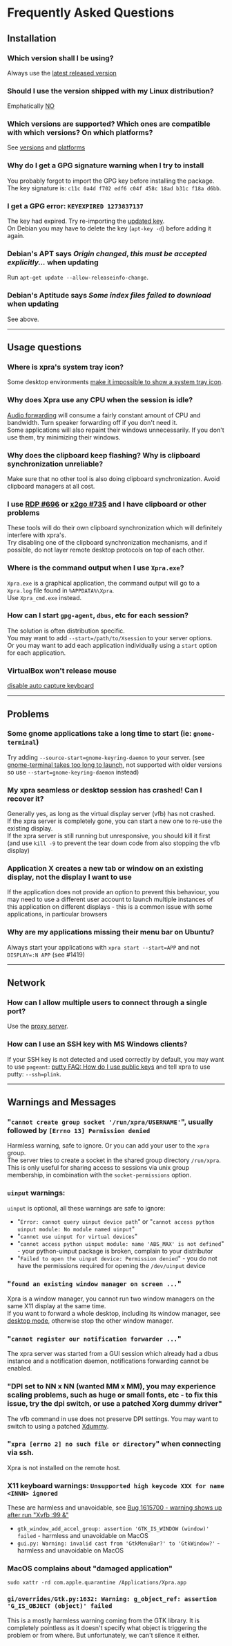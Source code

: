 # Frequently Asked Questions

## Installation
### Which version shall I be using?
Always use the [latest released version](https://github.com/Xpra-org/xpra/wiki/Versions)
### Should I use the version shipped with my Linux distribution?
Emphatically [NO](https://github.com/Xpra-org/xpra/wiki/Distribution-Packages)
### Which versions are supported? Which ones are compatible with which versions? On which platforms?
See [versions](https://github.com/Xpra-org/xpra/wiki/Versions) and [platforms](https://github.com/Xpra-org/xpra/wiki/Platforms)
### Why do I get a GPG signature warning when I try to install
You probably forgot to import the GPG key before installing the package.\
The key signature is: `c11c 0a4d f702 edf6 c04f 458c 18ad b31c f18a d6bb`.
### I get a GPG error: `KEYEXPIRED 1273837137`
The key had expired. Try re-importing the [updated key](https://xpra.org/gpg.asc).\
On Debian you may have to delete the key (`apt-key -d`) before adding it again.
### Debian's APT says *Origin changed*, *this must be accepted explicitly...* when updating
Run `apt-get update --allow-releaseinfo-change`.
### Debian's Aptitude says *Some index files failed to download* when updating
See above.

***


## Usage questions
### Where is xpra's system tray icon?
Some desktop environments [make it impossible to show a system tray icon](./Features/System-Tray.md#caveats).
### Why does Xpra use any CPU when the session is idle?
[Audio forwarding](./Features/Audio.md) will consume a fairly constant amount of CPU and bandwidth. Turn speaker forwarding off if you don't need it.\
Some applications will also repaint their windows unnecessarily. If you don't use them, try minimizing their windows.
### Why does the clipboard keep flashing? Why is clipboard synchronization unreliable?
Make sure that no other tool is also doing clipboard synchronization. Avoid clipboard managers at all cost.
### I use [RDP #696](https://github.com/Xpra-org/xpra/issues/696) or [x2go #735](https://github.com/Xpra-org/xpra/issues/735) and I have clipboard or other problems
These tools will do their own clipboard synchronization which will definitely interfere with xpra's.\
Try disabling one of the clipboard synchronization mechanisms, and if possible, do not layer remote desktop protocols on top of each other.
### Where is the command output when I use `Xpra.exe`?
`Xpra.exe` is a graphical application, the command output will go to a `Xpra.log` file found in `%APPDATA%\Xpra`.\
Use `Xpra_cmd.exe` instead.
### How can I start `gpg-agent`, `dbus`, etc for each session?
The solution is often distribution specific.  
You may want to add `--start=/path/to/Xsession` to your server options.\
Or you may want to add each application individually using a `start` option for each application.
### VirtualBox won't release mouse
[disable auto capture keyboard](https://github.com/Xpra-org/xpra/issues/3118#issuecomment-838985119)

***


## Problems
### Some gnome applications take a long time to start (ie: `gnome-terminal`)
Try adding `--source-start=gnome-keyring-daemon` to your server. (see [gnome-terminal takes too long to launch](https://github.com/Xpra-org/xpra/issues/3109), not supported with older versions so use `--start=gnome-keyring-daemon` instead)
### My xpra seamless or desktop session has crashed! Can I recover it?
Generally yes, as long as the virtual display server (vfb) has not crashed.\
If the xpra server is completely gone, you can start a new one to re-use the existing display.\
If the xpra server is still running but unresponsive, you should kill it first (and use `kill -9` to prevent the tear down code from also stopping the vfb display)
### Application X creates a new tab or window on an existing display, not the display I want to use
If the application does not provide an option to prevent this behaviour, you may need to use a different user account to launch multiple instances of this application on different displays - this is a common issue with some applications, in particular browsers
### Why are my applications missing their menu bar on Ubuntu?
Always start your applications with `xpra start --start=APP` and not `DISPLAY=:N APP` (see #1419)


***


## Network
### How can I allow multiple users to connect through a single port?
Use the [proxy server](./Usage/Proxy-Server.md).
### How can I use an SSH key with MS Windows clients?
If your SSH key is not detected and used correctly by default, you may want to use `pageant`: [putty FAQ: How do I use public keys](http://www.chiark.greenend.org.uk/~sgtatham/putty/faq.html#faq-options) and tell xpra to use putty: `--ssh=plink`.


***


## Warnings and Messages
### "`cannot create group socket '/run/xpra/USERNAME'`", usually followed by `[Errno 13] Permission denied`
Harmless warning, safe to ignore. Or you can add your user to the `xpra` group.\
The server tries to create a socket in the shared group directory `/run/xpra`. This is only useful for sharing access to sessions via unix group membership, in combination with the `socket-permissions` option.
### `uinput` warnings:
`uinput` is optional, all these warnings are safe to ignore:
* "`Error: cannot query uinput device path`" or "`cannot access python uinput module: No module named uinput`"
* "`cannot use uinput for virtual devices`"
* "`cannot access python uinput module: name 'ABS_MAX' is not defined`" - your python-uinput package is broken, complain to your distributor
* "`Failed to open the uinput device: Permission denied`" - you do not have the permissions required for opening the `/dev/uinput` device
### "`found an existing window manager on screen ...`"
Xpra is a window manager, you cannot run two window managers on the same X11 display at the same time.\
If you want to forward a whole desktop, including its window manager, see [desktop mode](./Usage/Start-Desktop.md), otherwise stop the other window manager.
### "`cannot register our notification forwarder ...`"
The xpra server was started from a GUI session which already had a dbus instance and a notification daemon, notifications forwarding cannot be enabled. 
### "DPI set to NN x NN (wanted MM x MM), you may experience scaling problems, such as huge or small fonts, etc - to fix this issue, try the dpi switch, or use a patched Xorg dummy driver"
The vfb command in use does not preserve DPI settings. You may want to switch to using a patched [Xdummy](./Usage/Xdummy.md).
### "`xpra [errno 2] no such file or directory`" when connecting via ssh.
Xpra is not installed on the remote host.
### X11 keyboard warnings: `Unsupported high keycode XXX for name <INNN> ignored`
These are harmless and unavoidable, see [Bug 1615700 - warning shows up after run "Xvfb :99 &"](https://bugzilla.redhat.com/show_bug.cgi?id=1615700#c1)
* `gtk_window_add_accel_group: assertion 'GTK_IS_WINDOW (window)' failed` - harmless and unavoidable on MacOS
* `gui.py: Warning: invalid cast from 'GtkMenuBar?' to 'GtkWindow?'` - harmless and unavoidable on MacOS
### MacOS complains about "damaged application"
```
sudo xattr -rd com.apple.quarantine /Applications/Xpra.app
```
### `gi/overrides/Gtk.py:1632: Warning: g_object_ref: assertion 'G_IS_OBJECT (object)' failed`
This is a mostly harmless warning coming from the GTK library.
It is completely pointless as it doesn't specify what object is triggering the problem or from where. But unfortunately, we can't silence it either.
